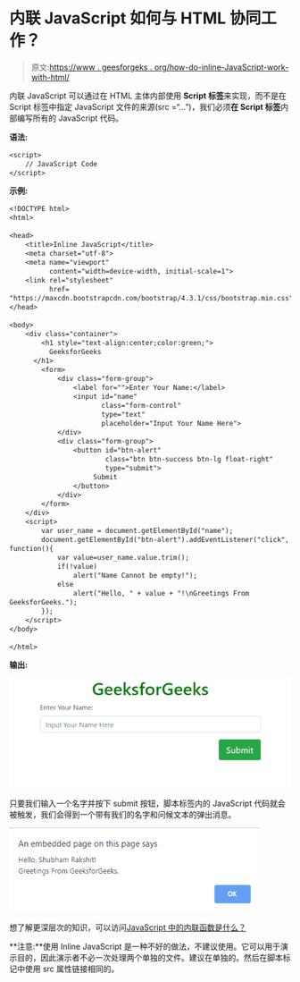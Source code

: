 # 内联 JavaScript 如何与 HTML 协同工作？

> 原文:[https://www . geesforgeks . org/how-do-inline-JavaScript-work-with-html/](https://www.geeksforgeeks.org/how-does-inline-javascript-work-with-html/)

内联 JavaScript 可以通过在 HTML 主体内部使用 **Script 标签**来实现，而不是在 Script 标签中指定 JavaScript 文件的来源(src =“…”)，我们必须**在 Script 标签**内部编写所有的 JavaScript 代码。

**语法:**

```
<script>
    // JavaScript Code
</script>

```

**示例:**

```
<!DOCTYPE html> 
<html> 

<head> 
    <title>Inline JavaScript</title> 
    <meta charset="utf-8"> 
    <meta name="viewport" 
          content="width=device-width, initial-scale=1"> 
    <link rel="stylesheet" 
          href= 
"https://maxcdn.bootstrapcdn.com/bootstrap/4.3.1/css/bootstrap.min.css">
</head> 

<body> 
    <div class="container"> 
        <h1 style="text-align:center;color:green;"> 
          GeeksforGeeks 
      </h1> 
        <form> 
            <div class="form-group"> 
                <label for="">Enter Your Name:</label> 
                <input id="name"
                       class="form-control" 
                       type="text" 
                       placeholder="Input Your Name Here"> 
            </div> 
            <div class="form-group"> 
                <button id="btn-alert"
                        class="btn btn-success btn-lg float-right" 
                        type="submit"> 
                     Submit  
                </button> 
            </div> 
        </form> 
    </div> 
    <script>
        var user_name = document.getElementById("name");
        document.getElementById("btn-alert").addEventListener("click", function(){
            var value=user_name.value.trim();
            if(!value)
                alert("Name Cannot be empty!");
            else
                alert("Hello, " + value + "!\nGreetings From GeeksforGeeks.");
        });
    </script>
</body> 

</html> 
```

**输出:**

![inline_JS_output](img/7ec5fce94021660c846e85ebd87ec276.png)

只要我们输入一个名字并按下 submit 按钮，脚本标签内的 JavaScript 代码就会被触发，我们会得到一个带有我们的名字和问候文本的弹出消息。

![Inline_JS_Ouput_Popup](img/d76dd345f8599bee86a4677c0e02fc9a.png)

想了解更深层次的知识，可以访问[JavaScript 中的内联函数是什么？](https://www.geeksforgeeks.org/what-is-the-inline-function-in-javascript/)

**注意:**使用 Inline JavaScript 是一种不好的做法，不建议使用。它可以用于演示目的，因此演示者不必一次处理两个单独的文件。建议在单独的。然后在脚本标记中使用 src 属性链接相同的。